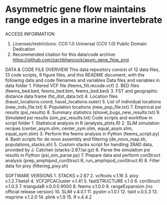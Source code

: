 # Asymmetric gene flow maintains range edges in a marine invertebrate

ACCESS INFORMATION
1. Licenses/restrictions: CC0 1.0 Universal (CC0 1.0) Public Domain Dedication
2. Recommended citation for this data/code archive: https://github.com/zachbhancock/asym_gene_flow_proj

DATA & CODE FILE OVERVIEW
This data repository consist of 12 data files, 13 code scripts, 9 figure files, and this README document, with the following data and code filenames and variables
Data files and variables in data folder
    1. Filtered VCF file (feems_filt.recode.vcf)
    2. BED files (feems_bed.bed, feems_bed.bim, feems_bed.bed)
    3. FST and geographic distance data frame (fst_dist_data.txt)
    4. Location files (haust_locations.coord, haust_locations.outer)
    5. List of individual locations (new_indv_file.txt)
    6. Population locations (new_pop_file.txt)
    7. Empirical psi results (psi_results)
    8. Summary statistics (shovel_bugs_new_results.txt)
    9. Simulated psi results (sim_psi_results.txt)
Code scripts and workflow in script folder
    1. Statistical analysis in R (analysis_plots.R)
    2. SLiM simulation recipes (center_asym.slim, center_sym.slim, equal_asym.slim, equal_sym.slim)
    3. Perform the feems analysis in Python (feems_script.py)
    4. Bash scripts for de novo assembly and filtering (de_novo_map.sh, populations_stacks.sh)
    5. Custom stacks script for handling 2RAD data, provided by J. Catchen (stacks-2.67.tar.gz)
    6. Parse the simulation psi results in Python (psi_sim_parse.py)
    7. Prepare data and perform conStruct analysis (prep_amphipod_conStruct.R, run_amphipod_conStruct.R)
    8. Filter data for pixy (filtering_pixy.sh)

SOFTWARE VERSIONS
    1. STACKS v.2.67
    2. vcftools v.1.16
    3. pixy v.1.2.7.beta1
    4. VCF2PCACluster v.1.41
    5. fastSTRUCTURE v.1.0
    6. conStruct v.1.0.3
    7. triangulaR v.0.0.0.9000
    8. feems v.1.0.0
    9. rangeExpansion (no official release version)
    10. SLiM v.4.0.1
    11. pyslim v.1.0.1
    12. tskit v.0.5.3
    13. msprime v.1.2.0
    14. plink v.1.9
    15. R v.4.4.2
